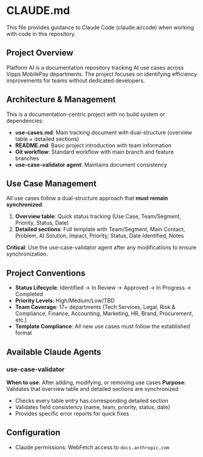 # CLAUDE.md

This file provides guidance to Claude Code (claude.ai/code) when working with code in this repository.

## Project Overview
Platform AI is a documentation repository tracking AI use cases across Vipps MobilePay departments. The project focuses on identifying efficiency improvements for teams without dedicated developers.

## Architecture & Management
This is a documentation-centric project with no build system or dependencies:
- **use-cases.md**: Main tracking document with dual-structure (overview table + detailed sections)
- **README.md**: Basic project introduction with team information
- **Git workflow**: Standard workflow with main branch and feature branches
- **use-case-validator agent**: Maintains document consistency

## Use Case Management
All use cases follow a dual-structure approach that **must remain synchronized**:

1. **Overview table**: Quick status tracking (Use Case, Team/Segment, Priority, Status, Date)
2. **Detailed sections**: Full template with Team/Segment, Main Contact, Problem, AI Solution, Impact, Priority, Status, Date Identified, Notes

**Critical**: Use the use-case-validator agent after any modifications to ensure synchronization.

## Project Conventions
- **Status Lifecycle**: Identified → In Review → Approved → In Progress → Completed
- **Priority Levels**: High/Medium/Low/TBD
- **Team Coverage**: 17+ departments (Tech Services, Legal, Risk & Compliance, Finance, Accounting, Marketing, HR, Brand, Procurement, etc.)
- **Template Compliance**: All new use cases must follow the established format

## Available Claude Agents

### use-case-validator
**When to use**: After adding, modifying, or removing use cases
**Purpose**: Validates that overview table and detailed sections are synchronized
- Checks every table entry has corresponding detailed section
- Validates field consistency (name, team, priority, status, date)
- Provides specific error reports for quick fixes

## Configuration
- Claude permissions: WebFetch access to `docs.anthropic.com`